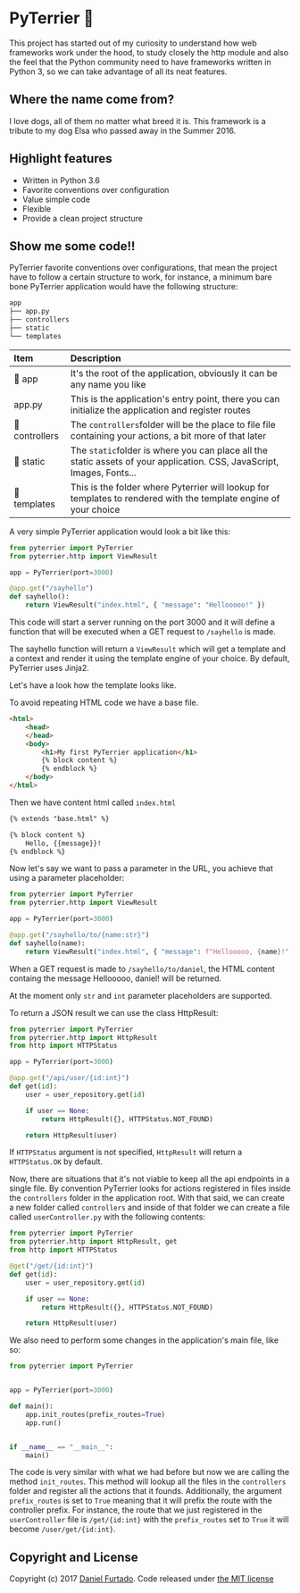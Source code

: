 # PyTerrier :dog:

This project has started out of my curiosity to understand how web frameworks work under the hood, to study
closely the http module and also the feel that the Python community need to have frameworks written in Python 3, so
we can take advantage of all its neat features.

## Where the name come from?

I love dogs, all of them no matter what breed it is. This framework is a tribute to my dog Elsa who passed away in the Summer 2016.

## Highlight features

- Written in Python 3.6
- Favorite conventions over configuration
- Value simple code
- Flexible
- Provide a clean project structure

## Show me some code!!

PyTerrier favorite conventions over configurations, that mean the project have to follow a certain structure to
work, for instance, a minimum bare bone PyTerrier application would have the following structure:

```bash
app
├── app.py
├── controllers
├── static
└── templates
```

| Item| Description |
|:------|:-------------|
|:file_folder: app| It's the root of the application, obviously it can be any name you like|
|app.py| This is the application's entry point, there you can initialize the application and register routes|
|:file_folder: controllers| The `controllers`folder will be the place to file file containing your actions, a bit more of that later|
|:file_folder: static| The `static`folder is where you can place all the static assets of your application. CSS, JavaScript, Images, Fonts...|
|:file_folder: templates| This is the folder where Pyterrier will lookup for templates to rendered with the template engine of your choice|


A very simple PyTerrier application would look a bit like this:

``` python
from pyterrier import PyTerrier
from pyterrier.http import ViewResult

app = PyTerrier(port=3000)

@app.get("/sayhello")
def sayhello():
    return ViewResult("index.html", { "message": "Hellooooo!" })
```

This code will start a server running on the port 3000 and it will define a function that will be executed
when a GET request to `/sayhello` is made.

The sayhello function will return a `ViewResult` which will get a template and a context and render it using the
template engine of your choice. By default, PyTerrier uses Jinja2.

Let's have a look how the template looks like.

To avoid repeating HTML code we have a base file.

``` html
<html>
    <head>
    </head>
    <body>
        <h1>My first PyTerrier application</h1>
        {% block content %}
        {% endblock %}
    </body>
</html>
```

Then we have content html called `index.html`

``` html
{% extends "base.html" %}

{% block content %}
    Hello, {{message}}!
{% endblock %}

```

Now let's say we want to pass a parameter in the URL, you achieve that using a parameter placeholder:

``` python
from pyterrier import PyTerrier
from pyterrier.http import ViewResult

app = PyTerrier(port=3000)

@app.get("/sayhello/to/{name:str}")
def sayhello(name):
    return ViewResult("index.html", { "message": f"Hellooooo, {name}!" })
```
When a GET request is made to `/sayhello/to/daniel`, the HTML content containg the message
Hellooooo, daniel! will be returned.

At the moment only `str` and `int` parameter placeholders are supported.

To return a JSON result we can use the class HttpResult:

``` python
from pyterrier import PyTerrier
from pyterrier.http import HttpResult
from http import HTTPStatus

app = PyTerrier(port=3000)

@app.get("/api/user/{id:int}")
def get(id):
    user = user_repository.get(id)

    if user == None:
        return HttpResult({}, HTTPStatus.NOT_FOUND)

    return HttpResult(user)
```

If `HTTPStatus` argument is not specified, `HttpResult` will return a `HTTPStatus.OK` by default.

Now, there are situations that it's not viable to keep all the api endpoints in a single file. By convention
PyTerrier looks for actions registered in files inside the `controllers` folder in the application root.
With that said, we can create a new folder called `controllers` and inside of that folder we can create a file
called `userController.py` with the following contents:

``` python
from pyterrier import PyTerrier
from pyterrier.http import HttpResult, get
from http import HTTPStatus

@get("/get/{id:int}")
def get(id):
    user = user_repository.get(id)

    if user == None:
        return HttpResult({}, HTTPStatus.NOT_FOUND)

    return HttpResult(user)
```

We also need to perform some changes in the application's main file, like so:

``` python
from pyterrier import PyTerrier


app = PyTerrier(port=3000)

def main():
    app.init_routes(prefix_routes=True)
    app.run()


if __name__ == "__main__":
    main()
```

The code is very similar with what we had before but now we are calling the method `init_routes`. This method will lookup
all the files in the `controllers` folder and register all the actions that it founds. Additionally, the argument `prefix_routes`
is set to `True` meaning that it will prefix the route with the controller prefix. For instance, the route that we just registered
in the `userController` file is `/get/{id:int}` with the `prefix_routes` set to `True` it will become `/user/get/{id:int}`.

## Copyright and License

Copyright (c) 2017 [Daniel Furtado](https://twitter.com/the8bitcoder). Code released under [the MIT license](LICENSE.md)
